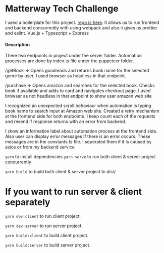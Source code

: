 # Matterway Tech Challenge

I used a boilerplate for this project. [repo is here](https://github.com/elibolonur/ts-express-vue). It allows us to run frontend and backend concurrently with using webpack and also it gives us prettier and eslint.
Vue.js + Typescript + Express
#### Description
There two endpoints in project under the server folder. Automation processes are done by index.ts file under the puppeteer folder. 

/getBook => Opens goodreads and returns book name for the selected genre by user. I used browser as headless in that endpoint.

/purchase => Opens amazon and searches for the selected book. Checks book if available and adds to card and navigates checkout page. I used browser as not headless in that endpoint to show user amazon web site

I recognized an unexpected scroll behaviour when automation is typing book name to search input at Amazon web site. Created a retry mechanism at the frontend side for both endpoints. I keep count each of the requests and resend if response returns with an error from backend.

I show an information label about automation process at the frontend side. Also user can display error messages If there is an error occurs. These messages are in the constants.ts file. I seperated them if it is caused by axios or from my backend service

`yarn` to install dependencies 
`yarn serve` to run both client & server project concurrently 
 
`yarn build` to build both client & server project to dist/

# If you want to run server & client separately 
 
`yarn dev:client` to run client project. 
 
`yarn dev:server` to run server project.  
  
  
`yarn build:client` to build client project.  
 
`yarn build:server` to build server project. 

